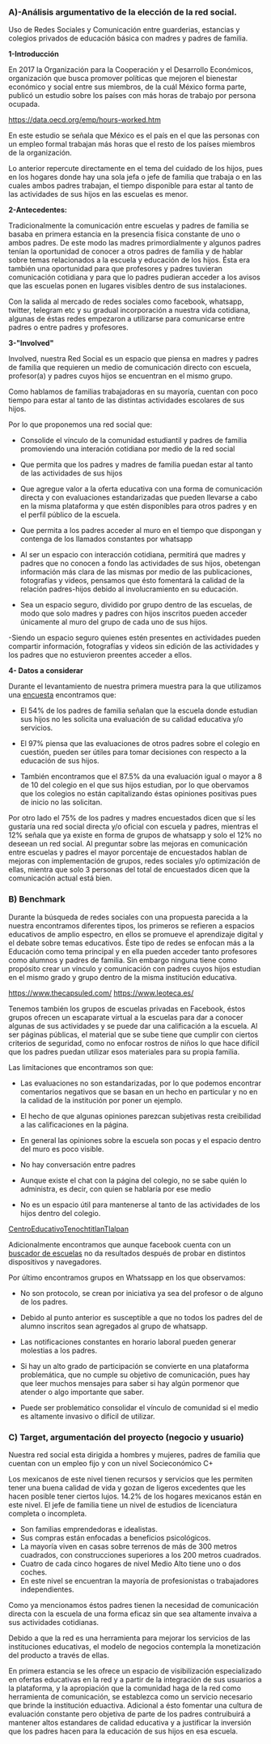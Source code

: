 ### A)-Análisis argumentativo de la elección de la red social.

Uso de Redes Sociales y Comunicación entre guarderias, estancias y colegios privados de educación básica con madres y padres de familia.

**1-Introducción**

En 2017 la Organización para la Cooperación y el Desarrollo Económicos, organización que busca promover políticas que mejoren el bienestar económico y social entre sus miembros, de la cuál México forma parte, publicó un estudio sobre los países con más horas de trabajo por persona ocupada. 

https://data.oecd.org/emp/hours-worked.htm

En este estudio se señala que México es el país en el que las personas con un empleo formal trabajan más horas que el resto de los países miembros de la organización.

Lo anterior repercute directamente en el tema del cuidado de los hijos, pues en los hogares donde hay una sola jefa o jefe de familia que trabaja o en las cuales ambos padres trabajan, el tiempo disponible para estar al tanto de las actividades de sus hijos en las escuelas es menor.

**2-Antecedentes:**

Tradicionalmente la comunicación entre escuelas y padres de familia se basaba en primera estancia en la presencia física constante de uno o ambos padres. De este modo las madres primordialmente y algunos padres tenían la oportunidad de conocer a otros padres de familia y de hablar sobre temas relacionados a la escuela y educación de los hijos. Ésta era también una oportunidad para que profesores y padres tuvieran comunicación cotidiana y para que lo padres pudieran acceder a los avisos que las escuelas ponen en lugares visibles dentro de sus instalaciones.

Con la salida al mercado de redes sociales como facebook, whatsapp, twitter, telegram etc y su gradual incorporación a nuestra vida cotidiana, algunas de éstas redes empezaron a utilizarse para comunicarse entre padres o entre padres y profesores.

**3-"Involved"**

Involved, nuestra Red Social es un espacio que piensa en madres y padres de familia que requieren un medio de comunicación directo con escuela, profesor(a) y padres cuyos hijos se encuentran en el mismo grupo.

Como hablamos de familias trabajadoras en su mayoría, cuentan con poco tiempo para estar al tanto de las distintas actividades escolares de sus hijos.

Por lo que proponemos una red social que:

- Consolide el vínculo de la comunidad estudiantil y padres de familia promoviendo una interación cotidiana por medio de la red social

- Que permita que los padres y madres de familia puedan estar al tanto de las actividades de sus hijos

- Que agregue valor a la oferta educativa con una forma de comunicación directa y con evaluaciones estandarizadas que pueden llevarse a cabo en la misma plataforma y que estén disponibles para otros padres y en el perfil público de la escuela.

- Que permita a los padres acceder al muro en el tiempo que dispongan y contenga de los llamados constantes por whatsapp

- Al ser un espacio con interacción cotidiana, permitirá que madres y padres que no conocen a fondo las actividades de sus hijos, obetengan información más clara de las mismas por medio de las publicaciones, fotografías y videos, pensamos que ésto fomentará la calidad de la relación padres-hijos debido al involucramiento en su educación.

- Sea un espacio seguro, dividido por grupo dentro de las escuelas, de modo que solo madres y padres con hijos inscritos pueden acceder únicamente al muro del grupo de cada uno de sus hijos.

-Siendo un espacio seguro quienes estén presentes en actividades pueden compartir información, fotografías y videos sin edición de las actividades y los padres que no estuvieron preentes acceder a ellos.

**4- Datos a considerar**

Durante el levantamiento de nuestra primera muestra para la que utilizamos una [encuesta](https://www.survio.com/survey/d/N1O7B8O2S8I3E5G9G) encontramos que:

- El 54% de los padres de familia señalan que la escuela donde estudian sus hijos no les solicita una evaluación de su calidad educativa y/o servicios.

- El 97% piensa que las evaluaciones de otros padres sobre el colegio en cuestión, pueden ser útiles para tomar decisiones con respecto a la educación de sus hijos.

- También encontramos que el 87.5% da una evaluación igual o mayor a 8 de 10 del colegio en el que sus hijos estudian, por lo que obervamos que los colegios no están capitalizando éstas opiniones positivas pues de inicio no las solicitan.

Por otro lado el 75% de los padres y madres encuestados dicen que sí les gustaría una red social directa y/o oficial con escuela y padres, mientras el 12% señala que ya existe en forma de grupos de whatsapp y solo el 12% no deseean un red social. Al preguntar sobre las mejoras en comunicación entre escuelas y padres el mayor porcentaje de encuestados hablan de mejoras con implementación de grupos, redes sociales y/o optimización de ellas, mientra que solo 3 personas del total de encuestados dicen que la comunicación actual está bien.

### B) Benchmark

Durante la búsqueda de redes sociales con una propuesta parecida a la nuestra encontramos diferentes tipos, los primeros se refieren a espacios educativos de amplio espectro, en ellos se promueve el aprendizaje digital y el debate sobre temas educativos. Éste tipo de redes se enfocan más a la Educación como tema principal y en ella pueden acceder tanto profesores como alumnos y padres de familia. Sin embargo ninguna tiene como propósito crear un vínculo y comunicación con padres cuyos hijos estudian en el mismo grado y grupo dentro de la misma institución educativa.

https://www.thecapsuled.com/
https://www.leoteca.es/

Tenemos también los grupos de escuelas privadas en Facebook, éstos grupos ofrecen un escaparate virtual a la escuelas para dar a conocer algunas de sus actividades y se puede dar una calificación a la escuela. Al ser páginas públicas, el material que se sube tiene que cumplir con ciertos criterios de seguridad, como no enfocar rostros de niños lo que hace difícil que los padres puedan utilizar esos materiales para su propia familia.

Las limitaciones que encontramos son que:

- Las evaluaciones no son estandarizadas, por lo que podemos encontrar comentarios negativos que se basan en un hecho en particular y no en la calidad de la institución por poner un ejemplo.

- El hecho de que algunas opiniones parezcan subjetivas resta creibilidad a las calificaciones en la página.

- En general las opiniones sobre la escuela son pocas y el espacio dentro del muro es poco visible.

- No hay conversación entre padres

- Aunque existe el chat con la página del colegio, no se sabe quién lo administra, es decir, con quien se hablaría por ese medio

- No es un espacio útil para mantenerse al tanto de las actividades de los hijos dentro del colegio.

[CentroEducativoTenochtitlanTlalpan](https://www.facebook.com/CentroEducativoTenochtitlanTlalpan/?ti=as)


Adicionalmente encontramos que aunque facebook cuenta con un [buscador de escuelas](https://www.facebook.com/search/114897945188014/places-in/140234236045713/places/intersect/?__xts__[0]=11.%7B%22ref%22%3A%22seo_c%22%2C%22link_name%22%3A%22SM_topic%22%2C%22topic_id%22%3A140234236045713%2C%22event%22%3A%22view_profile%22%2C%22page_id%22%3A1729772187287800%2C%22user_id%22%3A100002134615614%7D) no da resultados después de probar en distintos dispositivos y navegadores.


Por último encontramos grupos en Whatssapp en los que observamos:

- No son protocolo, se crean por iniciativa ya sea del profesor o de alguno de los padres.

- Debido al punto anterior es susceptible a que no todos los padres del de alumno inscritos sean agregados al grupo de whatsapp.

- Las notificaciones constantes en horario laboral pueden generar molestias a los padres.

- Si hay un alto grado de participación se convierte en una plataforma problemática, que no cumple su objetivo de comunicación, pues hay que leer muchos mensajes para saber si hay algún pormenor que atender o algo importante que saber.

- Puede ser problemático consolidar el vínculo de comunidad si el medio es altamente invasivo o difícil de utilizar. 

### C) Target, argumentación del proyecto (negocio y usuario)

Nuestra red social esta dirigida a hombres y mujeres, padres de familia que cuentan con un empleo fijo y con un nivel Socieconómico C+

Los mexicanos de este nivel tienen recursos y servicios que les permiten tener una buena calidad de vida y gozan de ligeros excedentes que les hacen posible tener ciertos lujos.
14.2% de los hogares mexicanos están en este nivel.
El jefe de familia tiene un nivel de estudios de licenciatura completa o incompleta.

- Son familias emprendedoras e idealistas.
- Sus compras están enfocadas a beneficios psicológicos.
- La mayoría viven en casas sobre terrenos de más de 300 metros cuadrados, con construcciones superiores a los 200 metros cuadrados.
- Cuatro de cada cinco hogares de nivel Medio Alto tiene uno o dos coches.
- En este nivel se encuentran la mayoría de profesionistas o trabajadores independientes.

Como ya mencionamos éstos padres tienen la necesidad de comunicación directa con la escuela de una forma eficaz sin que sea altamente invaiva a sus actividades cotidianas.

Debido a que la red es una herramienta para mejorar los servicios de las instituciones educativas, el modelo de negocios contempla la monetización del producto a través de ellas.

En primera estancia se les ofrece un espacio de visibilización especializado en ofertas educativas en la red y a partir de la integración de sus usuarios a la plataforma, y la apropiación que la comunidad haga de la red como herramienta de comunicación, se establezca como un servicio necesario que brinde la institución eduactiva. Adicional a ésto fomentar una cultura de evaluación constante pero objetiva de parte de los padres contruibuirá a mantener altos estandares de calidad educativa y a justificar la inversión que los padres hacen para la educación de sus hijos en esa escuela.


